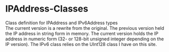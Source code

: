 # IPAddress-Classes
Class definition for IPAddress and IPv6Address types<br>
The current version is a rewrite from the original. The previous version held the IP address in string form in memory.
The current version holds the IP address in numeric form (32- or 128-bit unsigned integer depending on the IP version).
The IPv6 class relies on the UInt128 class I have on this site.
